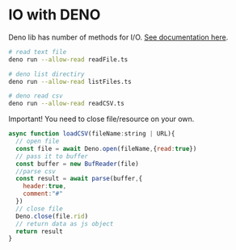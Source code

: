 # IO with DENO

Deno lib has number of methods for I/O. [See documentation here](https://doc.deno.land/https/github.com/denoland/deno/releases/latest/download/lib.deno.d.ts#Deno.readDirSync).

```bash
# read text file
deno run --allow-read readFile.ts

# deno list directiry
deno run --allow-read listFiles.ts

# deno read csv
deno run --allow-read readCSV.ts
```

Important! You need to close file/resource on your own.

```javascript
async function loadCSV(fileName:string | URL){
  // open file
  const file = await Deno.open(fileName,{read:true})
  // pass it to buffer
  const buffer = new BufReader(file)
  //parse csv
  const result = await parse(buffer,{
    header:true,
    comment:"#"
  })
  // close file
  Deno.close(file.rid)
  // return data as js object
  return result
}
```
